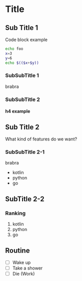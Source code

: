 # Title

## Sub Title 1
Code block example

``` sh
echo foo
x=3
y=6
echo $(($x+$y))
```

### SubSubTitle 1
brabra

### SubSubTitle 2

#### h4 example

## Sub Title 2
What kind of features do we want?

### SubSubTitle 2-1
brabra

- kotlin
- python
- go

## SubTitle 2-2

### Ranking
1. kotlin
2. python
3. go

## Routine
- [ ] Wake up
- [ ] Take a shower
- [ ] Die (Work)
